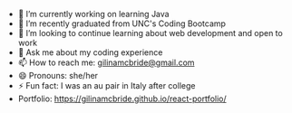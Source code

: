 - 🔭 I’m currently working on learning Java
- 🌱 I’m recently graduated from UNC's Coding Bootcamp
- 🤔 I’m looking to continue learning about web development and open to work 
- 💬 Ask me about my coding experience
- 📫 How to reach me: gilinamcbride@gmail.com
- 😄 Pronouns: she/her
- ⚡ Fun fact: I was an au pair in Italy after college
- Portfolio: https://gilinamcbride.github.io/react-portfolio/
